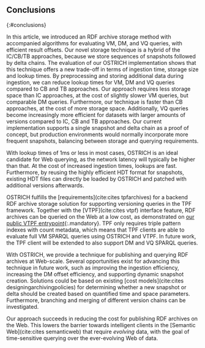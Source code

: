 ## Conclusions
{:#conclusions}

In this article, we introduced an RDF archive storage method with accompanied algorithms for evaluating VM, DM, and VQ queries,
with efficient result offsets.
Our novel storage technique is a hybrid of the IC/CB/TB approaches, because we store sequences of snapshots followed by delta chains.
The evaluation of our OSTRICH implementation shows that this technique offers a new trade-off in terms of ingestion time, storage size and lookup times.
By preprocessing and storing additional data during ingestion, we can reduce lookup times for VM, DM and VQ queries compared to CB and TB approaches.
Our approach requires less storage space than IC approaches, at the cost of slightly slower VM queries, but comparable DM queries.
Furthermore, our technique is faster than CB approaches, at the cost of more storage space.
Additionally, VQ queries become increasingly more efficient for datasets with larger amounts of versions compared to IC, CB and TB approaches.
Our current implementation supports a single snapshot and delta chain
as a proof of concept,
but production environments would normally incorporate more frequent snapshots,
balancing between storage and querying requirements.

With lookup times of 1ms or less in most cases, OSTRICH is an ideal candidate for Web querying,
as the network latency will typically be higher than that.
At the cost of increased ingestion times, lookups are fast.
Furthermore, by reusing the highly efficient HDT format for snapshots,
existing HDT files can directly be loaded by OSTRICH
and patched with additional versions afterwards.

OSTRICH fulfills the [requirements](cite:cites tpfarchives) for a backend RDF archive storage solution
for supporting versioning queries in the TPF framework.
Together with the [VTPF](cite:cites vtpf) interface feature, RDF archives can be queried on the Web at a low cost,
as demonstrated on [our public VTPF entrypoint](http://versioned.linkeddatafragments.org/bear){:.mandatory}.
TPF only requires triple pattern indexes with count metadata,
which means that TPF clients are able to evaluate full VM SPARQL queries using OSTRICH and VTPF.
In future work, the TPF client will be extended to also support DM and VQ SPARQL queries.

With OSTRICH, we provide a technique for publishing and querying RDF archives at Web-scale.
Several opportunities exist for advancing this technique in future work,
such as improving the ingestion efficiency, increasing the DM offset efficiency,
and supporting dynamic snapshot creation.
Solutions could be based on existing
[cost models](cite:cites designingarchivingpolicies) for determining whether a new snapshot or delta
should be created based on quantified time and space parameters.
Furthermore, branching and merging of different version chains can be investigated.

Our approach succeeds in reducing the cost for publishing RDF archives on the Web.
This lowers the barrier towards intelligent clients in the [Semantic Web](cite:cites semanticweb) that require *evolving* data,
with the goal of time-sensitive querying over the ever-evolving Web of data.
